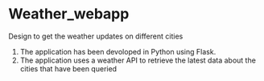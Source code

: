 # Weather_webapp
Design to get the weather updates on different cities 

1. The application has been devoloped in Python using Flask.
2. The application uses a weather API to retrieve the latest data about the cities that have been queried
